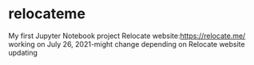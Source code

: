 ﻿# relocateme
My first Jupyter Notebook project
Relocate website:https://relocate.me/
working on July 26, 2021-might change depending on Relocate website updating
